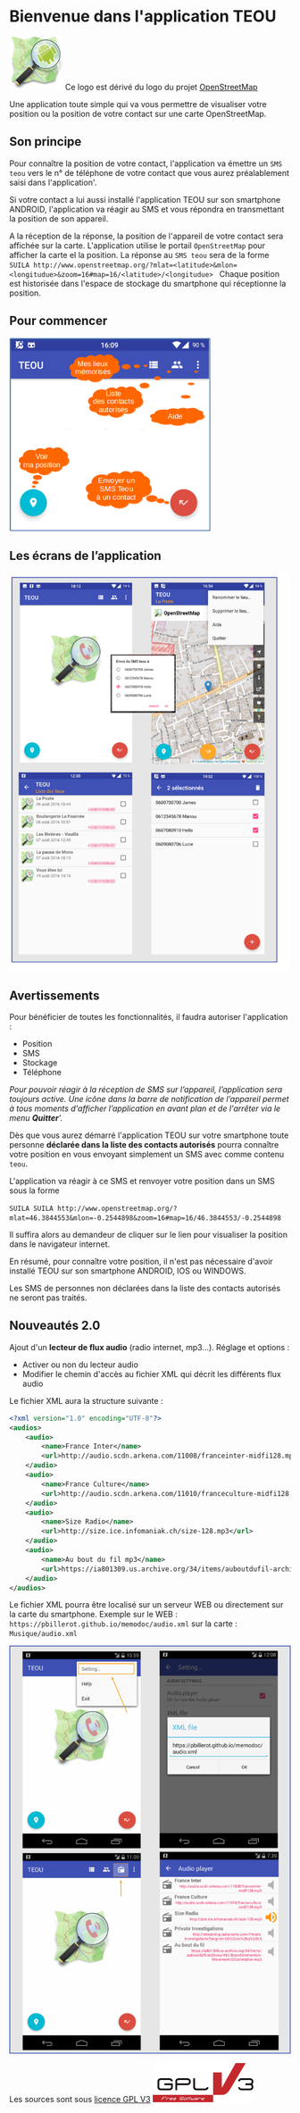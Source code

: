 
# Bienvenue dans l'application TEOU

![](app/src/main/res/drawable-xhdpi/ic_launcher.png)
Ce logo est dérivé du logo du projet [OpenStreetMap](https://commons.wikimedia.org/wiki/File:Openstreetmap_logo.svg)  

Une application toute simple qui va vous permettre de visualiser votre position ou la position de votre contact sur une carte OpenStreetMap.

## Son principe

Pour connaître la position de votre contact, 
l'application va émettre un `SMS teou` vers le n° de téléphone de votre contact 
que vous aurez préalablement saisi dans l'application'.

Si votre contact a lui aussi installé l'application TEOU sur son smartphone ANDROID,
l'application va réagir au SMS et vous répondra en transmettant la position de son appareil.

A la réception de la réponse, la position de l'appareil de votre contact sera affichée sur la carte.
L'application utilise le portail `OpenStreetMap` pour afficher la carte el la position.
La réponse au `SMS teou` sera de la forme 
``
SUILA http://www.openstreetmap.org/?mlat=<latitude>&mlon=<longitudue>&zoom=16#map=16/<latitude>/<longitudue> 
``
Chaque position est historisée dans l'espace de stockage du smartphone qui réceptionne la position.

## Pour commencer

![](atelier/teou_menu-fr.png)

## Les écrans de l’application

![](atelier/teou.png)

## Avertissements

Pour bénéficier de toutes les fonctionnalités, il faudra autoriser l'application :

- Position
- SMS
- Stockage
- Téléphone

_Pour pouvoir réagir à la réception de SMS sur l’appareil, 
l’application sera toujours active. 
Une icône dans la barre de notification de l’appareil permet à tous moments d'afficher l’application en avant plan et de l'arrêter via le menu **Quitter**'._

Dès que vous aurez démarré l'application TEOU sur votre smartphone 
toute personne **déclarée dans la liste des contacts autorisés** pourra connaître votre position en vous envoyant simplement un SMS avec comme contenu `teou`.

L'application va réagir à ce SMS et renvoyer votre position dans un SMS sous la forme

``
SUILA SUILA http://www.openstreetmap.org/?mlat=46.3844553&mlon=-0.2544898&zoom=16#map=16/46.3844553/-0.2544898
``

Il suffira alors au demandeur de cliquer sur le lien pour visualiser la position dans le navigateur internet.

En résumé, pour connaître votre position, il n'est pas nécessaire d'avoir installé TEOU sur son smartphone ANDROID, IOS ou WINDOWS.

Les SMS de personnes non déclarées dans la liste des contacts autorisés ne seront pas traités.


## Nouveautés 2.0
Ajout d'un **lecteur de flux audio** (radio internet, mp3...).
Réglage et options :

- Activer ou non du lecteur audio
- Modifier le chemin d'accès au fichier XML qui décrit les différents flux audio

Le fichier XML aura la structure suivante :
```xml
<?xml version="1.0" encoding="UTF-8"?>
<audios>
	<audio>     
		<name>France Inter</name>
		<url>http://audio.scdn.arkena.com/11008/franceinter-midfi128.mp3</url>
	</audio>
	<audio>     
		<name>France Culture</name>
		<url>http://audio.scdn.arkena.com/11010/franceculture-midfi128.mp3</url>
	</audio>
	<audio>     
		<name>Size Radio</name>
		<url>http://size.ice.infomaniak.ch/size-128.mp3</url>
	</audio>
	<audio>     
		<name>Au bout du fil mp3</name>
		<url>https://ia801309.us.archive.org/34/items/auboutdufil-archives/481/BranchImmersion-Movement-02Correlation.mp3</url>
	</audio>
</audios>
```
Le fichier XML pourra être localisé sur un serveur WEB ou directement sur la carte du smartphone.
Exemple sur le WEB : ``https://pbillerot.github.io/memodoc/audio.xml``
sur la carte : ``Musique/audio.xml``

![](atelier/teou_audio-en.png)

Les sources sont sous [licence GPL V3](http://www.gnu.org/licenses/) ![](atelier/gplv3.png)
